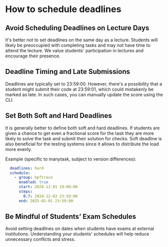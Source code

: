 # How to schedule deadlines

## Avoid Scheduling Deadlines on Lecture Days

It's better not to set deadlines on the same day as a lecture. Students will likely be preoccupied with completing tasks and may not have time to attend the lecture. We value students' participation in lectures and encourage their presence.


## Deadline Timing and Late Submissions

Deadlines are typically set to 23:59:00. However, there's a possibility that a student might submit their code at 23:59:01, which could mistakenly be marked as late. In such cases, you can manually update the score using the CLI.

## Set Both Soft and Hard Deadlines

It is generally better to define both soft and hard deadlines. If students are given a chance to get even a fractional score for the task they are more likely to solve the task and submit their solution for checks. Soft deadline is also beneficial for the testing systems since it allows to distribute the load more evenly.

Example (specific to manytask, subject to version differences):


```yaml
  deadlines: hard
  schedule:
    - group: bpftrace
      enabled: true
      start: 2024-11-01 19:00:00
      steps:
        0.7: 2024-12-03 23:59:00
      end: 2025-02-01 23:59:00
```

## Be Mindful of Students’ Exam Schedules
Avoid setting deadlines on dates when students have exams at external institutions.
Understanding your students' schedules will help reduce unnecessary conflicts and stress.